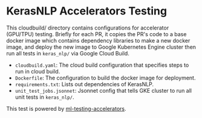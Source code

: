 # KerasNLP Accelerators Testing 

This cloudbuild/ directory contains configurations for accelerator (GPU/TPU) 
testing. Briefly for each PR, it copies the PR's code to a base docker image 
which contains dependency libraries to make a new docker image, and deploy the 
new image to Google Kubernetes Engine cluster then run all tests in 
`keras_nlp/` via Google Cloud Build.

- `cloudbuild.yaml`: The cloud build configuration that specifies steps to run 
in cloud build.
- `Dockerfile`: The configuration to build the docker image for deployment.
- `requirements.txt`: Lists out dependencies of KerasNLP.
- `unit_test_jobs.jsonnet`: Jsonnet config that tells GKE cluster to run all 
unit tests in `keras_nlp/`.

This test is powered by [ml-testing-accelerators](https://github.com/GoogleCloudPlatform/ml-testing-accelerators). 